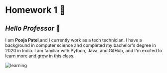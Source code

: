 #  Homework 1 :book:

## *Hello Professor* :wave:

I am **Pooja Patel**,and I currently work as a tech technician. I have a background in computer science and completed my bachelor's degree in 2020 in India. I am familiar with Python, Java, and GitHub, and I'm excited to learn more and grow in this class.

![learning](https://www.howtolearn.com/wp-content/uploads/2020/01/College-Level-Learning-6-1024x819.jpg)

